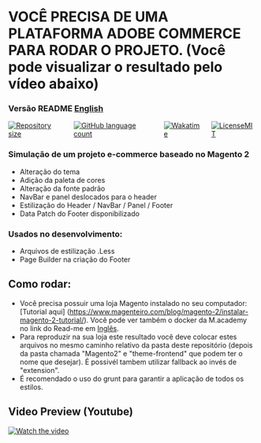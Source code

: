 # VOCÊ PRECISA DE UMA PLATAFORMA ADOBE COMMERCE PARA RODAR O PROJETO. (Você pode visualizar o resultado pelo vídeo abaixo)

###  Versão README [English](./README-EN.md)

<div style="display: flex; gap:1rem;">
<a href="#">
<img alt="Repository size" src="https://img.shields.io/github/repo-size/GusRot/Magento-Theme">
</a>
<a href="#">
<img alt="GitHub language count" src="https://img.shields.io/github/languages/count/GusRot/Magento-Theme?color=%2304D361" target="blank">
</a>
<a href="#">
<img alt="Wakatime" src="https://wakatime.com/badge/user/04f1420e-9d57-410a-bdc7-d768fb237a52/project/28507fc9-dc3e-4aad-ba20-2527cfec66ac.svg">
</a>
<a href="https://github.com/git/git-scm.com/blob/main/MIT-LICENSE.txt" target="blank">
<img alt="LicenseMIT" src="https://badgen.net/github/license/micromatch/micromatch">
</a>
</div>

### Simulação de um projeto e-commerce baseado no Magento 2

- Alteração do tema
- Adição da paleta de cores
- Alteração da fonte padrão
- NavBar e panel deslocados para o header
- Estilização do Header / NavBar / Panel / Footer
- Data Patch do Footer disponibilizado


### Usados no desenvolvimento:

- Arquivos de estilização .Less
- Page Builder na criação do Footer

## Como rodar:

- Você precisa possuir uma loja Magento instalado no seu computador: [Tutorial aqui] (https://www.magenteiro.com/blog/magento-2/instalar-magento-2-tutorial/). Você pode ver também o docker da M.academy no link do Read-me em [Inglês](./README-EN.md).
- Para reproduzir na sua loja este resultado você deve colocar estes arquivos no mesmo caminho relativo da pasta deste repositório (depois da pasta chamada "Magento2" e "theme-frontend" que podem ter o nome que desejar). É possivél tambem utilizar fallback ao invés de "extension".
- É recomendado o uso do grunt para garantir a aplicação de todos os estilos.

## Video Preview (Youtube)

[![Watch the video](https://img.youtube.com/vi/91P7wj8-Lzw/maxresdefault.jpg)](https://youtu.be/91P7wj8-Lzw)
